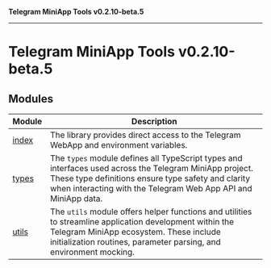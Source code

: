 **Telegram MiniApp Tools v0.2.10-beta.5**

***

# Telegram MiniApp Tools v0.2.10-beta.5

## Modules

| Module | Description |
| ------ | ------ |
| [index](index.md) | The library provides direct access to the Telegram WebApp and environment variables. |
| [types](types.md) | The `types` module defines all TypeScript types and interfaces used across the Telegram MiniApp project. These type definitions ensure type safety and clarity when interacting with the Telegram Web App API and MiniApp data. |
| [utils](utils.md) | The `utils` module offers helper functions and utilities to streamline application development within the Telegram MiniApp ecosystem. These include initialization routines, parameter parsing, and environment mocking. |
